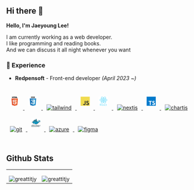 ## Hi there 👋
 
<strong>Hello, I'm Jaeyoung Lee!</strong>

I am currently working as a web developer. <br/>
I like programming and reading books. <br/>
And we can discuss it all night whenever you want
<br/>
### 💫 Experience

- **Redpensoft** - Front-end developer *(April 2023 ~)*

<br/>

<div sttyle='float:left'>
<a
href="https://www.w3.org/html/" target="_blank" rel="noreferrer"> <img
src="https://raw.githubusercontent.com/devicons/devicon/master/icons/html5/html5-original-wordmark.svg"
alt="html5" width="25" height="25" style="margin: 10px" />
</a>
<a
href="https://www.w3schools.com/css/" target="_blank" rel="noreferrer"> <img
src="https://raw.githubusercontent.com/devicons/devicon/master/icons/css3/css3-original-wordmark.svg" alt="css3"
width="25" height="25" style="margin: 10px" /> 
</a> 
<a href="https://tailwindcss.com/" target="_blank" rel="noreferrer">
<img src="https://www.vectorlogo.zone/logos/tailwindcss/tailwindcss-icon.svg" alt="tailwind" width="25" height="25" style="margin: 10px" /> 
</a> 
<a href="https://developer.mozilla.org/en-US/docs/Web/JavaScript"
target="_blank" rel="noreferrer"> 
<img
src="https://raw.githubusercontent.com/devicons/devicon/master/icons/javascript/javascript-original.svg"
alt="javascript" width="25" height="25" style="margin: 10px" /> 
</a> 
<a
href="https://reactjs.org/" target="_blank" rel="noreferrer"> 
<img
src="https://raw.githubusercontent.com/devicons/devicon/master/icons/react/react-original-wordmark.svg"
alt="react" width="25" height="25" style="margin: 10px" />
</a> 
<a href="https://nextjs.org/" target="_blank" rel="noreferrer">
<img src="https://cdn.worldvectorlogo.com/logos/nextjs-2.svg" alt="nextjs" width="25" height="25" style="margin: 10px" /> 
</a> 
<a href="https://www.typescriptlang.org/" target="_blank" rel="noreferrer"> 
<img
src="https://raw.githubusercontent.com/devicons/devicon/master/icons/typescript/typescript-original.svg"
alt="typescript" width="25" height="25" style="margin: 10px" />
</a> 
<a href="https://www.chartjs.org" target="_blank" rel="noreferrer"> 
<img
src="https://www.chartjs.org/media/logo-title.svg" alt="chartjs" width="25" height="25" style="margin: 10px" />
</a>
<a
href="https://git-scm.com/" target="_blank" rel="noreferrer"> 
<img src="https://www.vectorlogo.zone/logos/git-scm/git-scm-icon.svg" alt="git" width="25" height="25" style="margin: 10px" /> 
</a>
<a href="https://www.docker.com/" target="_blank" rel="noreferrer"> 
<img src="https://raw.githubusercontent.com/devicons/devicon/master/icons/docker/docker-original-wordmark.svg"
alt="docker" width="25" height="25" style="margin: 10px" /> 
</a>
<a href="https://azure.microsoft.com/en-in/" target="_blank" rel="noreferrer"> 
<img
src="https://www.vectorlogo.zone/logos/microsoft_azure/microsoft_azure-icon.svg" alt="azure" width="25"height="25" style="margin: 10px" />
</a>  
<a href="https://www.figma.com/" target="_blank" rel="noreferrer">
<img src="https://www.vectorlogo.zone/logos/figma/figma-icon.svg" alt="figma" width="25" height="25" style="margin: 10px" /> 
</a>
</div>
<br/>


## Github Stats
<table>
<tr>
<td valign="top" width="50%">

<img align="left" style="width: 100%"
src="https://github-readme-stats.vercel.app/api/top-langs?username=greattitjy&show_icons=true&locale=en&layout=compact"
alt="greattitjy" />

</td>

<td valign="top" width="50%">

<img  align="left" style="width: 100%"
src="https://github-readme-stats.vercel.app/api?username=greattitjy&show_icons=true&locale=en" alt="greattitjy" />

</td>
</tr>
</table>  

<br/>  

